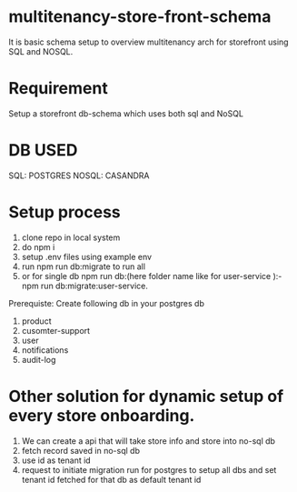 # multitenancy-store-front-schema

It is basic schema setup to overview multitenancy arch for storefront using SQL and NOSQL.

# Requirement

Setup a storefront db-schema which uses both sql and NoSQL
# DB USED
SQL: POSTGRES
NOSQL: CASANDRA

# Setup process
1. clone repo in local system
2. do npm i 
3. setup .env files using example env
4. run npm run db:migrate to run all
5. or for single db npm run db:(here folder name like for user-service ):- npm run db:migrate:user-service.

Prerequiste:
Create  following db in your postgres db
1. product
2. cusomter-support
3. user
4. notifications
5. audit-log

# Other solution for dynamic setup of every store onboarding.
1. We can create a api that will take store info  and store into no-sql db
2. fetch record saved in no-sql db
3. use id as tenant id 
4. request to initiate migration run for postgres to setup all dbs
and set tenant id fetched for that db as default tenant id

